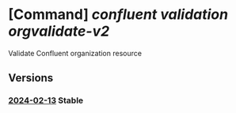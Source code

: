 # [Command] _confluent validation orgvalidate-v2_

Validate Confluent organization resource

## Versions

### [2024-02-13](/Resources/mgmt-plane/L3N1YnNjcmlwdGlvbnMve30vcmVzb3VyY2Vncm91cHMve30vcHJvdmlkZXJzL21pY3Jvc29mdC5jb25mbHVlbnQvdmFsaWRhdGlvbnMve30vb3JndmFsaWRhdGV2Mg==/2024-02-13.xml) **Stable**

<!-- mgmt-plane /subscriptions/{}/resourcegroups/{}/providers/microsoft.confluent/validations/{}/orgvalidatev2 2024-02-13 -->
